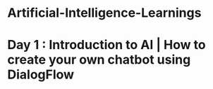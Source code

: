 # Artificial-Intelligence-Learnings
 
# Day 1 : Introduction to AI | How to create your own chatbot using DialogFlow
